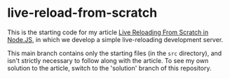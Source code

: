 # live-reload-from-scratch

This is the starting code for my article [Live Reloading From Scratch in Node.JS](https://alexander-morse.com/blog/live-reloading-from-scratch-in-nodejs/), in which we develop a simple live-reloading development server.

This main branch contains only the starting files (in the `src` directory), and isn't strictly necessary to follow along with the article. To see my own solution to the article, switch to the 'solution' branch of this repository.